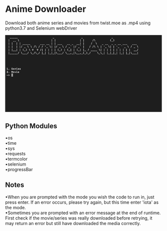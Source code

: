 # Anime Downloader
 Download both anime series and movies from  twist.moe as .mp4 using python3.7 and Selenium webDriver


 ![alt text](https://raw.githubusercontent.com/Pedro4064/Anime-Downloader/master/Images/Main%20Screen.png)

## Python Modules

  •os<br/>
  •time<br/>
  •sys<br/>
  •requests<br/>
  •termcolor<br/>
  •selenium<br/>
  •progressBar<br/>

## Notes

  •When you are prompted with the mode you wish the code to run in, just press enter. If an error occurs, please try again, but this time enter 'iota' as the mode.<br/>
  •Sometimes you are prompted with an error message at the end of runtime. First check if the movie/series was really downloaded before retrying, it may return an error but still have downloaded the media correctly.
